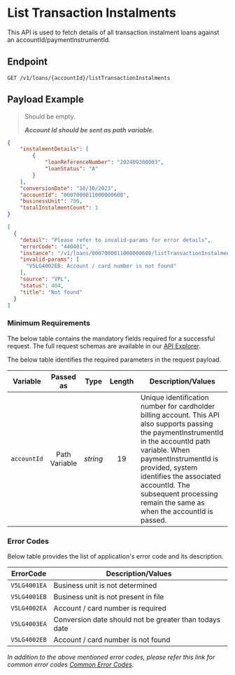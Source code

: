 # List Transaction Instalments

This API is used to fetch details of all transaction instalment loans against an accountId/paymentInstrumentId.

## Endpoint

`GET /v1/loans/{accountId}/listTransactionInstalments`

## Payload Example

<!--
type: tab
titles: Request, Response, Error
-->

>Should be empty.
>
>***Account Id should be sent as path variable.***

<!--
type: tab
-->

```json
{
    "instalmentDetails": [
        {
            "loanReferenceNumber": "202409300003",
            "loanStatus": "A"
        }
    ],
    "conversionDate": "10/10/2023",
    "accountId": "0007000011000000608",
    "businessUnit": 700,
    "totalInstalmentCount": 1
}
```

<!--
type: tab
-->

```json
[
  {
    "detail": "Please refer to invalid-params for error details",
    "errorCode": "440401",
    "instance": "/v1/loans/0007000011000000608/listTransactionInstalments",
    "invalid-params": [
      "V5LG4002EB: Account / card number is not found"
    ],
    "source": "VPL",
    "status": 404,
    "title": "Not found"
  }
]
```

<!-- type: tab-end -->

### Minimum Requirements

The below table contains the mandatory fields required for a successful request. The full request schemas are available in our [API Explorer](../api/?type=get&path=/v1/loans/{accountId}/listTransactionInstalments).

The below table identifies the required parameters in the request payload.

| Variable | Passed as | Type | Length | Description/Values |
| -------- | :-------: | :--: | :------------: | ------------------ |
| `accountId` | Path Variable | *string* | 19 | Unique identification number for cardholder billing account. This API also supports passing the paymentInstrumentId in the accountId path variable. When paymentInstrumentId is provided, system identifies the associated accountId. The subsequent processing remain the same as when the accountId is passed.|

### Error Codes

Below table provides the list of application's error code and its description.

| ErrorCode |  Description/Values |
| --------  | ------------------ |
| `V5LG4001EA` | Business unit is not determined |  
| `V5LG4001EB` | Business unit is not present in file |  
| `V5LG4002EA` | Account / card number is required |
| `V5LG4003EA` | Conversion date should not be greater than todays date |
| `V5LG4002EB` | Account / card number is not found |

*In addition to the above mentioned error codes, please refer this link for common error codes [Common Error Codes](?path=docs/Common_Error_Code.md).*
